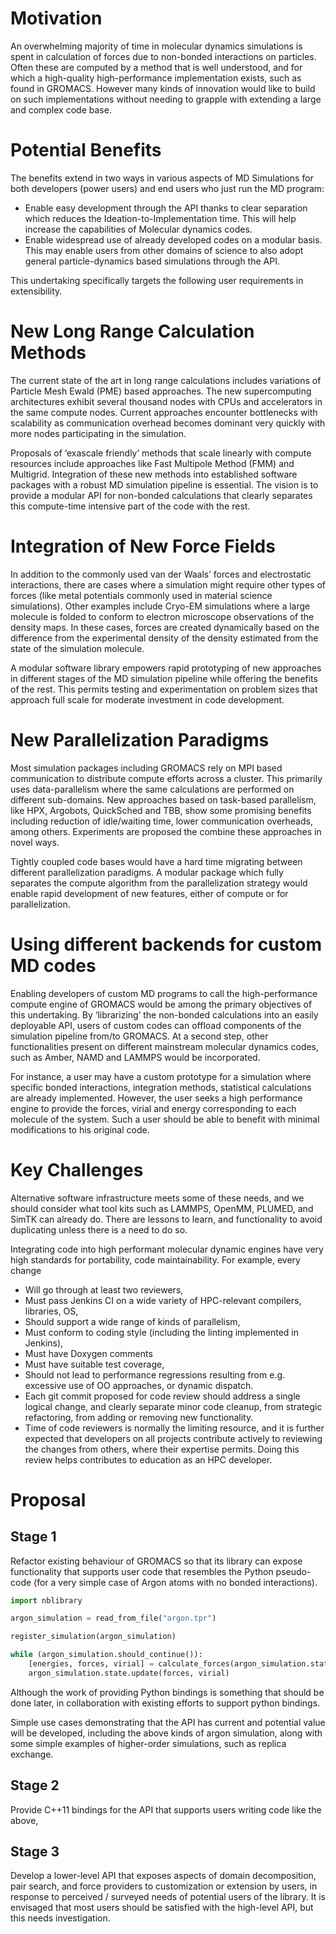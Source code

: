 <!-- # Regression Check Pipeline

The backbone of the ReFrame regression framework is the pipeline of the regression check.
This is a set of well defined phases that each regression test goes through during its lifetime.
The figure below depicts this pipeline in detail.

![pipeline.png](img/pipeline.png) -->

# Motivation

An overwhelming majority of time in molecular dynamics simulations is spent in calculation of forces due to non-bonded interactions on particles. Often these are computed by a method that is well understood, and for which a high-quality high-performance implementation exists, such as found in GROMACS. However many kinds of innovation would like to build on such implementations without needing to grapple with extending a large and complex code base.

# Potential Benefits

The benefits extend in two ways in various aspects of MD Simulations for both developers (power users) and end users who just run the MD program:

+ Enable easy development through the API thanks to clear separation which reduces the Ideation-to-Implementation time. This will help increase the capabilities of Molecular dynamics codes.
+ Enable widespread use of already developed codes on a modular basis. This may enable users from other domains of science to also adopt general particle-dynamics based simulations through the API.

This undertaking specifically targets the following user requirements in extensibility.

# New Long Range Calculation Methods

The current state of the art in long range calculations includes variations of Particle Mesh Ewald (PME) based approaches. The new supercomputing architectures exhibit several thousand nodes with CPUs and accelerators in the same compute nodes. Current approaches encounter bottlenecks with scalability as communication overhead becomes dominant very quickly with more nodes participating in the simulation.

Proposals of ‘exascale friendly’ methods that scale linearly with compute resources include approaches like Fast Multipole Method (FMM) and Multigrid. Integration of these new methods into established software packages with a robust MD simulation pipeline is essential. The vision is to provide a modular API for non-bonded calculations that clearly separates this compute-time intensive part of the code with the rest.

# Integration of New Force Fields

In addition to the commonly used van der Waals’ forces and electrostatic interactions, there are cases where a simulation might require other types of forces (like metal potentials commonly used in material science simulations). Other examples include Cryo-EM simulations where a large molecule is folded to conform to electron microscope observations of the density maps. In these cases, forces are created dynamically based on the difference from the experimental density of the density estimated from the state of the simulation molecule.

A modular software library empowers rapid prototyping of new approaches in different stages of the MD simulation pipeline while offering the benefits of the rest. This permits testing and experimentation on problem sizes that approach full scale for moderate investment in code development.

# New Parallelization Paradigms

Most simulation packages including GROMACS rely on MPI based communication to distribute compute efforts across a cluster. This primarily uses data-parallelism where the same calculations are performed on different sub-domains. New approaches based on task-based parallelism, like HPX, Argobots, QuickSched and TBB, show some promising benefits including reduction of idle/waiting time, lower communication overheads, among others. Experiments are proposed the combine these approaches in novel ways.

Tightly coupled code bases would have a hard time migrating between different parallelization paradigms. A modular package which fully separates the compute algorithm from the parallelization strategy would enable rapid development of new features, either of compute or for parallelization.

# Using different backends for custom MD codes

Enabling developers of custom MD programs to call the high-performance compute engine of GROMACS would be among the primary objectives of this undertaking. By ‘librarizing’ the non-bonded calculations into an easily deployable API, users of custom codes can offload components of the simulation pipeline from/to GROMACS. At a second step, other functionalities present on different mainstream molecular dynamics codes, such as Amber, NAMD and LAMMPS would be incorporated.

For instance, a user may have a custom prototype for a simulation where specific bonded interactions, integration methods, statistical calculations are already implemented. However, the user seeks a high performance engine to provide the forces, virial and energy corresponding to each molecule of the system. Such a user should be able to benefit with minimal modifications to his original code.

<!-- This would increase the userbase of high performant molecular dynamics codes, who primarily consist of those using it as a stand-alone program providing the whole MD pipeline. Modularization would enable use of specific components of GROMACS, namely the non-bonded interactions in more projects in the research community, across several disciplines.
 -->
# Key Challenges

Alternative software infrastructure meets some of these needs, and we should consider what tool kits such as LAMMPS, OpenMM, PLUMED, and SimTK can already do. There are lessons to learn, and functionality to avoid duplicating unless there is a need to do so.

Integrating code into high performant molecular dynamic engines have very high standards for portability, code maintainability. For example, every change
+ Will go through at least two reviewers,
+ Must pass Jenkins CI on a wide variety of HPC-relevant compilers, libraries, OS,
+ Should support a wide range of kinds of parallelism,
+ Must conform to coding style (including the linting implemented in Jenkins),
+ Must have Doxygen comments
+ Must have suitable test coverage,
+ Should not lead to performance regressions resulting from e.g. excessive use of OO approaches, or dynamic dispatch.
+ Each git commit proposed for code review should address a single logical change, and clearly separate minor code cleanup, from strategic refactoring, from adding or removing new functionality.
+ Time of code reviewers is normally the limiting resource, and it is further expected that developers on all projects contribute actively to reviewing the changes from others, where their expertise permits. Doing this review helps contributes to education as an HPC developer.

# Proposal

## Stage 1

Refactor existing behaviour of GROMACS so that its library can expose functionality that supports user code that resembles the Python pseudo-code (for a very simple case of Argon atoms with no bonded interactions).


```python
import nblibrary

argon_simulation = read_from_file("argon.tpr")

register_simulation(argon_simulation)

while (argon_simulation.should_continue()):
    [energies, forces, virial] = calculate_forces(argon_simulation.state)
    argon_simulation.state.update(forces, virial)
```

Although the work of providing Python bindings is something that should be done later, in collaboration with existing efforts to support python bindings.

Simple use cases demonstrating that the API has current and potential value will be developed, including the above kinds of argon simulation, along with some simple examples of higher-order simulations, such as replica exchange.

## Stage 2

Provide C++11 bindings for the API that supports users writing code like the above,

## Stage 3

Develop a lower-level API that exposes aspects of domain decomposition, pair search, and force providers to customization or extension by users, in response to perceived / surveyed needs of potential users of the library. It is envisaged that most users should be satisfied with the high-level API, but this needs investigation.

